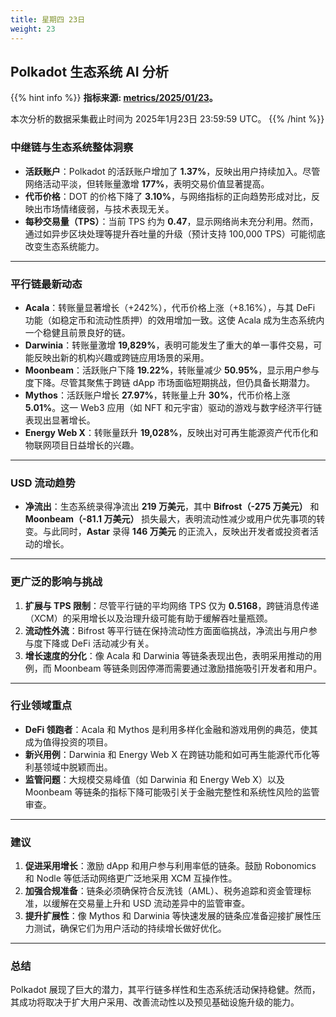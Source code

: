 ```yaml
---
title: 星期四 23日
weight: 23
---
```


## **Polkadot 生态系统 AI 分析**
{{% hint info %}}
**指标来源: [metrics/2025/01/23](../../../../metrics/2025/01/23)。**

本次分析的数据采集截止时间为 2025年1月23日 23:59:59 UTC。
{{% /hint %}}

### 中继链与生态系统整体洞察
- **活跃账户**：Polkadot 的活跃账户增加了 **1.37%**，反映出用户持续加入。尽管网络活动平淡，但转账量激增 **177%**，表明交易价值显著提高。
- **代币价格**：DOT 的价格下降了 **3.10%**，与网络指标的正向趋势形成对比，反映出市场情绪疲弱，与技术表现无关。
- **每秒交易量（TPS）**：当前 TPS 约为 **0.47**，显示网络尚未充分利用。然而，通过如异步区块处理等提升吞吐量的升级（预计支持 100,000 TPS）可能彻底改变生态系统能力。

---

### 平行链最新动态
- **Acala**：转账量显著增长（+242%），代币价格上涨（+8.16%），与其 DeFi 功能（如稳定币和流动性质押）的效用增加一致。这使 Acala 成为生态系统内一个稳健且前景良好的链。
- **Darwinia**：转账量激增 **19,829%**，表明可能发生了重大的单一事件交易，可能反映出新的机构兴趣或跨链应用场景的采用。
- **Moonbeam**：活跃账户下降 **19.22%**，转账量减少 **50.95%**，显示用户参与度下降。尽管其聚焦于跨链 dApp 市场面临短期挑战，但仍具备长期潜力。
- **Mythos**：活跃账户增长 **27.97%**，转账量上升 **30%**，代币价格上涨 **5.01%**。这一 Web3 应用（如 NFT 和元宇宙）驱动的游戏与数字经济平行链表现出显著增长。
- **Energy Web X**：转账量跃升 **19,028%**，反映出对可再生能源资产代币化和物联网项目日益增长的兴趣。

---

### USD 流动趋势
- **净流出**：生态系统录得净流出 **219 万美元**，其中 **Bifrost（-275 万美元）** 和 **Moonbeam（-81.1 万美元）** 损失最大，表明流动性减少或用户优先事项的转变。与此同时，**Astar** 录得 **146 万美元** 的正流入，反映出开发者或投资者活动的增长。

---

### 更广泛的影响与挑战
1. **扩展与 TPS 限制**：尽管平行链的平均网络 TPS 仅为 **0.5168**，跨链消息传递（XCM）的采用增长以及治理升级可能有助于缓解吞吐量瓶颈。
2. **流动性外流**：Bifrost 等平行链在保持流动性方面面临挑战，净流出与用户参与度下降或 DeFi 活动减少有关。
3. **增长速度的分化**：像 Acala 和 Darwinia 等链条表现出色，表明采用推动的用例，而 Moonbeam 等链条则因停滞而需要通过激励措施吸引开发者和用户。

---

### 行业领域重点
- **DeFi 领跑者**：Acala 和 Mythos 是利用多样化金融和游戏用例的典范，使其成为值得投资的项目。
- **新兴用例**：Darwinia 和 Energy Web X 在跨链功能和如可再生能源代币化等利基领域中脱颖而出。
- **监管问题**：大规模交易峰值（如 Darwinia 和 Energy Web X）以及 Moonbeam 等链条的指标下降可能吸引关于金融完整性和系统性风险的监管审查。

---

### 建议
1. **促进采用增长**：激励 dApp 和用户参与利用率低的链条。鼓励 Robonomics 和 Nodle 等低活动网络更广泛地采用 XCM 互操作性。
2. **加强合规准备**：链条必须确保符合反洗钱（AML）、税务追踪和资金管理标准，以缓解在交易量上升和 USD 流动差异中的监管审查。
3. **提升扩展性**：像 Mythos 和 Darwinia 等快速发展的链条应准备迎接扩展性压力测试，确保它们为用户活动的持续增长做好优化。

---

### 总结
Polkadot 展现了巨大的潜力，其平行链多样性和生态系统活动保持稳健。然而，其成功将取决于扩大用户采用、改善流动性以及预见基础设施升级的能力。
